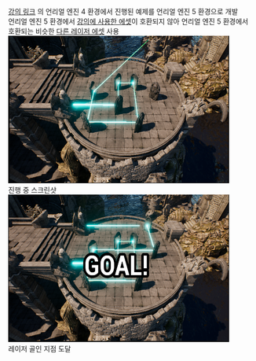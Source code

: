 [강의 링크]: https://www.udemy.com/course/unreal-4/
[강의에 사용한 에셋]: https://marketplace-website-node-launcher-prod.ol.epicgames.com/ue/marketplace/ko/product/laser-reflection
[다른 레이저 에셋]: https://marketplace-website-node-launcher-prod.ol.epicgames.com/ue/marketplace/ko/product/advanced-laser-system-02
[강의 링크] 의 언리얼 엔진 4 환경에서 진행된 예제를 언리얼 엔진 5 환경으로 개발<br/>
언리얼 엔진 5 환경에서 [강의에 사용한 에셋]이 호환되지 않아 언리얼 엔진 5 환경에서 호환되는 비슷한 [다른 레이저 에셋] 사용<br/>
<img src="/Screenshots/163633.png" width="450px" height="300px" title="진행 중 스크린샷" alt="진행중"></img><br/>
진행 중 스크린샷
<img src="/Screenshots/163703.png" width="450px" height="300px" title="골인 지점 도달" alt="진행중"></img><br/>
레이저 골인 지점 도달